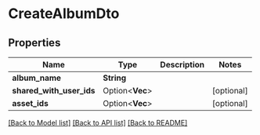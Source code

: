 # CreateAlbumDto

## Properties

Name | Type | Description | Notes
------------ | ------------- | ------------- | -------------
**album_name** | **String** |  | 
**shared_with_user_ids** | Option<**Vec<String>**> |  | [optional]
**asset_ids** | Option<**Vec<String>**> |  | [optional]

[[Back to Model list]](../README.md#documentation-for-models) [[Back to API list]](../README.md#documentation-for-api-endpoints) [[Back to README]](../README.md)


